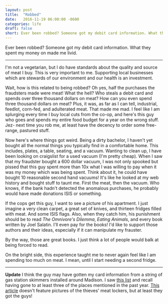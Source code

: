 ```yaml
---
layout: post
title:  "Robbed"
date:   2016-11-19 06:00:00 -0600
categories: life
draft: false
short: Ever been robbed? Someone got my debit card information. What they spent my money on made me livid.
---
```

Ever been robbed? Someone got my debit card information. What they spent my money on made me livid.

____
I'm not a vegetarian, but I do have standards about the quality and source of meat I buy. This is very important to me. Supporting local businesses which are stewards of our environment and our health is an investment. 

Wait, how is this related to being robbed? Oh yes, half the purchases the fraudsters made were meat! What the hell? Who steals a debit card and spends over three thousand dollars on meat? How can you even spend three thousand dollars on meat? Plus, it was, as far as I can tell, industrial, feedlot, corn-fed, and adulterated meat. That made me mad. I feel like I am splurging every time I buy local cuts from the co-op, and here's this guy who goes and spends my entire food budget for a year on the wrong stuff. Jez- next time you rob me, at least have the decency to order some free-range, pastured stuff.

Now here's where things got weird. Being a dirty bachelor, I haven't yet bought all the normal things you typically find in a comfortable home. This includes, plates, a table, seating, and a vacuum. Wanting to clean up, I have been looking on craigslist for a used vacuum (I'm pretty cheap). When I saw that my fraudster bought a 600 dollar vacuum, I was not only spooked but pissed that this guy spent more than 10x what I was willing to pay when it was my money which was being spent. Think about it, he could have bought 10 reasonable second hand vacuums! It's like he looked at my web history and bought stuff to taunt me. First the meat, then the vacuum. Who knows, if the bank hadn't detected the anomalous purchases, he probably would have made donations ISIS or something.

If the cops get this guy, I want to see a picture of his apartment. I just imagine a very clean carpet, a great set of knives, and thirteen fridges filled with meat. And some ISIS flags. Also, when they catch him, his punishment should be to read *The Omnivore's Dilemma*, *Eating Animals*, and every book written by Joel Salatin. I'll even pay for the books! I'd like to support those authors and their ideas, especially if it can manipulate my frauster.

By the way, those are great books. I just think a lot of people would balk at being forced to read. 

On the bright side, this experience taught me to never again feel like I am spending too much on meat. I mean, until I start needing a second fridge.

____
**Update** I think the guy may have gotten my card information from a string of gas station skimmers installed around Madison. I saw [this list](http://www.wkow.com/story/33080286/2016/09/Tuesday/debit-credit-card-skimmers-found-at-wisconsin-gas-stations) and recall having gone to at least three of the places mentioned in the past year. [This article](http://www.channel3000.com/news/2-arrested-in-connection-with-gas-pump-skimmer-investigations/42545050) doesn't feature pictures of the thieves' meat lockers, but at least they got the guys!